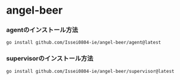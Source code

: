 # angel-beer

### agentのインストール方法

```
go install github.com/Issei0804-ie/angel-beer/agent@latest 
```

### supervisorのインストール方法
```
go install github.com/Issei0804-ie/angel-beer/supervisor@latest 
```
